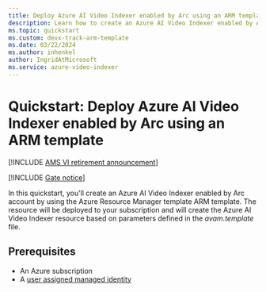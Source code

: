 ```yaml
---
title: Deploy Azure AI Video Indexer enabled by Arc using an ARM template
description: Learn how to create an Azure AI Video Indexer enabled by Arc account by using an Azure Resource Manager (ARM) template.
ms.topic: quickstart
ms.custom: devx-track-arm-template
ms.date: 03/22/2024
ms.author: inhenkel
author: IngridAtMicrosoft
ms.service: azure-video-indexer
---
```

<!-- NOTE THIS ARTICLE CAN'T BE PUBLISHED UNTIL EDITED WITH NEW ARM TEMPLATE. WAITING FOR TOMER TO UPLOAD.-->

# Quickstart: Deploy Azure AI Video Indexer enabled by Arc using an ARM template

[!INCLUDE [AMS VI retirement announcement](../includes/important-ams-retirement-avi-announcement.md)]

[!INCLUDE [Gate notice](../includes/face-limited-access.md)]

In this quickstart, you'll create an Azure AI Video Indexer enabled by Arc account by using the Azure Resource Manager template ARM template. The resource will be deployed to your subscription and will create the Azure AI Video Indexer resource based on parameters defined in the *avam.template* file.

## Prerequisites

- An Azure subscription
- A [user assigned managed identity](/entra/identity/managed-identities-azure-resources/how-manage-user-assigned-managed-identities?pivots=identity-mi-methods-azp)

<!--
## Deploy the sample

----

### Option 1: Select the button for deploying to Azure, and fill in the missing parameters

[![Deploy to Azure](https://aka.ms/deploytoazurebutton)](https://portal.azure.com/#create/Microsoft.Template/uri/https%3A%2F%2Fraw.githubusercontent.com%2FAzure-Samples%2Fmedia-services-video-indexer%2Fmaster%2FDeploy-Samples%2FArmTemplates%2Favam.template.json)

----

### Option 2: Deploy by using a PowerShell script

1. Open the [template file](https://github.com/Azure-Samples/azure-video-indexer-samples/blob/master/Deploy-Samples/ArmTemplates/avam.template.json) and inspect its contents.
2. Fill in the required parameters.
3. Run the following PowerShell commands:

   * Create a new resource group on the same location as your Azure AI Video Indexer account by using the [New-AzResourceGroup](/powershell/module/az.resources/new-azresourcegroup) cmdlet.

     ```powershell
      New-AzResourceGroup -Name myResourceGroup -Location eastus
     ```

   * Deploy the template to the resource group by using the [New-AzResourceGroupDeployment](/powershell/module/az.resources/new-azresourcegroupdeployment) cmdlet.

     ```powershell
     New-AzResourceGroupDeployment -ResourceGroupName myResourceGroup -TemplateFile ./avam.template.json
     ```

> [!NOTE]
> If you want to work with Bicep format, see [Deploy by using Bicep](./deploy-with-bicep.md).

## Parameters

### name

* Type: string
* Description: The name of the new Azure AI Video Indexer account.
* Required: true

### location

* Type: string
* Description: The Azure location where the Azure AI Video Indexer account should be created.
* Required: false

> [!NOTE]
> You need to deploy your Azure AI Video Indexer account in the same location (region) as the associated Azure Media Services resource.

### mediaServiceAccountResourceId

* Type: string
* Description: The resource ID of the Azure Media Services resource.
* Required: true

### managedIdentityId

> [!NOTE]
> User assigned managed Identify must have at least Contributor role on the Media Service before deployment, when using System Assigned Managed Identity the Contributor role should be assigned after deployment.

* Type: string
* Description: The resource ID of the managed identity that's used to grant access between Azure Media Services resource and the Azure AI Video Indexer account.
* Required: true

### tags

* Type: object
* Description: The array of objects that represents custom user tags on the Azure AI Video Indexer account.
* Required: false

## Reference documentation

If you're new to Azure AI Video Indexer, see:

* [The Azure AI Video Indexer documentation](./index.yml)
* [The Azure AI Video Indexer API developer portal](https://api-portal.videoindexer.ai/)

After you complete this tutorial, head to other Azure AI Video Indexer samples described in [README.md](https://github.com/Azure-Samples/media-services-video-indexer/blob/master/README.md).

If you're new to template deployment, see:

* [Azure Resource Manager documentation](/azure/azure-resource-manager/)
* [Deploy resources with ARM templates](/azure/azure-resource-manager/templates/deploy-powershell)
* [Deploy resources with Bicep and the Azure CLI](/azure/azure-resource-manager/bicep/deploy-cli)
-->